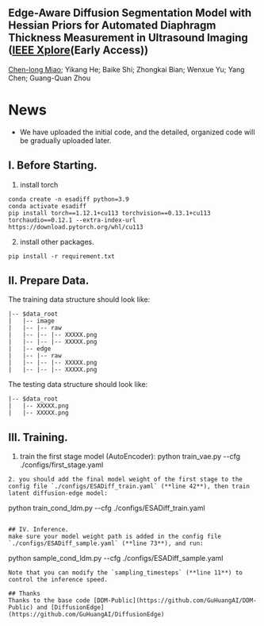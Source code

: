 ## Edge-Aware Diffusion Segmentation Model with Hessian Priors for Automated Diaphragm Thickness Measurement in Ultrasound Imaging ([IEEE Xplore](https://ieeexplore.ieee.org/document/11134285)(Early Access))
[Chen-long Miao](https://github.com/18952171773); Yikang He; Baike Shi; Zhongkai Bian; Wenxue Yu; Yang Chen; Guang-Quan Zhou

# News
- We have uploaded the initial code, and the detailed, organized code will be gradually uploaded later.

## I. Before Starting.
1. install torch
~~~
conda create -n esadiff python=3.9
conda activate esadiff
pip install torch==1.12.1+cu113 torchvision==0.13.1+cu113 torchaudio==0.12.1 --extra-index-url https://download.pytorch.org/whl/cu113
~~~
2. install other packages.
~~~
pip install -r requirement.txt
~~~


## II. Prepare Data.
The training data structure should look like:
```commandline
|-- $data_root
|   |-- image
|   |-- |-- raw
|   |-- |-- |-- XXXXX.png
|   |-- |-- |-- XXXXX.png
|   |-- edge
|   |-- |-- raw
|   |-- |-- |-- XXXXX.png
|   |-- |-- |-- XXXXX.png
```
The testing data structure should look like:
```commandline
|-- $data_root
|   |-- XXXXX.png
|   |-- XXXXX.png
```


## III. Training.
1. train the first stage model (AutoEncoder):
python train_vae.py --cfg ./configs/first_stage.yaml
~~~
2. you should add the final model weight of the first stage to the config file `./configs/ESADiff_train.yaml` (**line 42**), then train latent diffusion-edge model:
~~~
python train_cond_ldm.py --cfg ./configs/ESADiff_train.yaml
~~~

## IV. Inference.
make sure your model weight path is added in the config file `./configs/ESADiff_sample.yaml` (**line 73**), and run:
~~~
python sample_cond_ldm.py --cfg ./configs/ESADiff_sample.yaml
~~~
Note that you can modify the `sampling_timesteps` (**line 11**) to control the inference speed.

## Thanks
Thanks to the base code [DDM-Public](https://github.com/GuHuangAI/DDM-Public) and [DiffusionEdge](https://github.com/GuHuangAI/DiffusionEdge)
